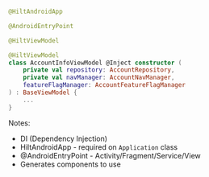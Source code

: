 ```kotlin
@HiltAndroidApp
```

```kotlin
@AndroidEntryPoint
```

```kotlin
@HiltViewModel
```

```kotlin
@HiltViewModel
class AccountInfoViewModel @Inject constructor (
    private val repository: AccountRepository,
    private val navManager: AccountNavManager,
    featureFlagManager: AccountFeatureFlagManager
) : BaseViewModel {
    ...
}
```

Notes:
* DI (Dependency Injection)
* HiltAndroidApp - required on `Application` class
* @AndroidEntryPoint - Activity/Fragment/Service/View
* Generates components to use
